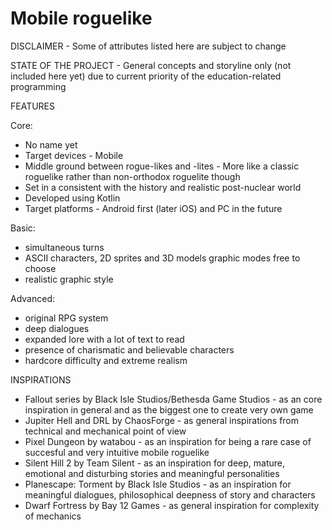 # Mobile roguelike
DISCLAIMER - Some of attributes listed here are subject to change

STATE OF THE PROJECT - General concepts and storyline only (not included here yet) due to current priority of the education-related programming

FEATURES

Core:

- No name yet
- Target devices - Mobile
- Middle ground between rogue-likes and -lites - More like a classic roguelike rather than non-orthodox roguelite though
- Set in a consistent with the history and realistic post-nuclear world
- Developed using Kotlin
- Target platforms - Android first (later iOS) and PC in the future

Basic:

- simultaneous turns
- ASCII characters, 2D sprites and 3D models graphic modes free to choose
- realistic graphic style

Advanced:

- original RPG system
- deep dialogues
- expanded lore with a lot of text to read
- presence of charismatic and believable characters
- hardcore difficulty and extreme realism

INSPIRATIONS

- Fallout series by Black Isle Studios/Bethesda Game Studios - as an core inspiration in general and as the biggest one to create very own game
- Jupiter Hell and DRL by ChaosForge - as general inspirations from technical and mechanical point of view
- Pixel Dungeon by watabou - as an inspiration for being a rare case of succesful and very intuitive mobile roguelike
- Silent Hill 2 by Team Silent - as an inspiration for deep, mature, emotional and disturbing stories and meaningful personalities
- Planescape: Torment by Black Isle Studios - as an inspiration for meaningful dialogues, philosophical deepness of story and characters
- Dwarf Fortress by Bay 12 Games - as general inspiration for complexity of mechanics
